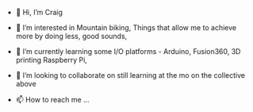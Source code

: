 - 👋 Hi, I’m Craig
- 👀 I’m interested in Mountain biking, Things that allow me to achieve more by doing less, good sounds,
- 🌱 I’m currently learning some I/O platforms - Arduino, Fusion360, 3D printing Raspberry Pi, 
- 💞️ I’m looking to collaborate on still learning at the mo on the collective above

- 📫 How to reach me ...

<!---
Mercydoc/Mercydoc is a ✨ special ✨ repository because its `README.md` (this file) appears on your GitHub profile.
You can click the Preview link to take a look at your changes.
--->
